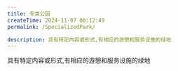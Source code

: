 ```yaml
---
title: 专类公园
createTime: 2024-11-07 00:12:49
permalink: /SpecializedPark/

description: 具有特定内容或形式,有相应的游憩和服务设施的绿地
---
```


具有特定内容或形式,有相应的游憩和服务设施的绿地